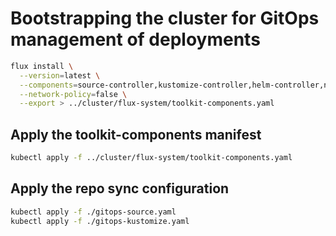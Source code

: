 # Bootstrapping the cluster for GitOps management of deployments

```bash
flux install \
  --version=latest \
  --components=source-controller,kustomize-controller,helm-controller,notification-controller \
  --network-policy=false \
  --export > ../cluster/flux-system/toolkit-components.yaml
```

## Apply the toolkit-components manifest

```bash
kubectl apply -f ../cluster/flux-system/toolkit-components.yaml
```

## Apply the repo sync configuration

```bash
kubectl apply -f ./gitops-source.yaml
kubectl apply -f ./gitops-kustomize.yaml
```

